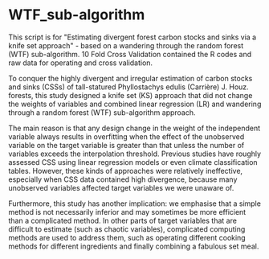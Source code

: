 # WTF_sub-algorithm 

This script is for "Estimating divergent forest carbon stocks and sinks via a knife set approach" - based on a wandering through the random forest (WTF) sub-algorithm. 10 Fold Cross Validation contained the R codes and raw data for operating and cross validation. 

To conquer the highly divergent and irregular estimation of carbon stocks and sinks (CSSs) of tall-statured Phyllostachys edulis (Carrière) J. Houz. forests, this study designed a knife set (KS) approach that did not change the weights of variables and combined linear regression (LR) and wandering through a random forest (WTF) sub-algorithm approach. 

The main reason is that any design change in the weight of the independent variable always results in overfitting when the effect of the unobserved variable on the target variable is greater than that unless the number of variables exceeds the interpolation threshold. Previous studies have roughly assessed CSS using linear regression models or even climate classification tables. However, these kinds of approaches were relatively ineffective, especially when CSS data contained high divergence, because many unobserved variables affected target variables we were unaware of. 

Furthermore, this study has another implication: we emphasise that a simple method is not necessarily inferior and may sometimes be more efficient than a complicated method. In other parts of target variables that are difficult to estimate (such as chaotic variables), complicated computing methods are used to address them, such as operating different cooking methods for different ingredients and finally combining a fabulous set meal.
